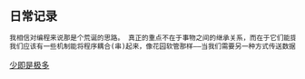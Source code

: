 ## 日常记录

```html
我相信对编程来说那是个荒诞的思路。 真正的重点不在于事物之间的继承关系，而在于它们能提供些什么。
我们应该有一些机制能将程序耦合(串)起来，像花园软管那样——当我们需要另一种方式传送数据时，拧紧另外一段即可。 I/O也可以这么做。-- Doug Mcilroy，Unix管道的最终发明人
```
[少即是极多](https://coolshell.cn/articles/7771.html)
